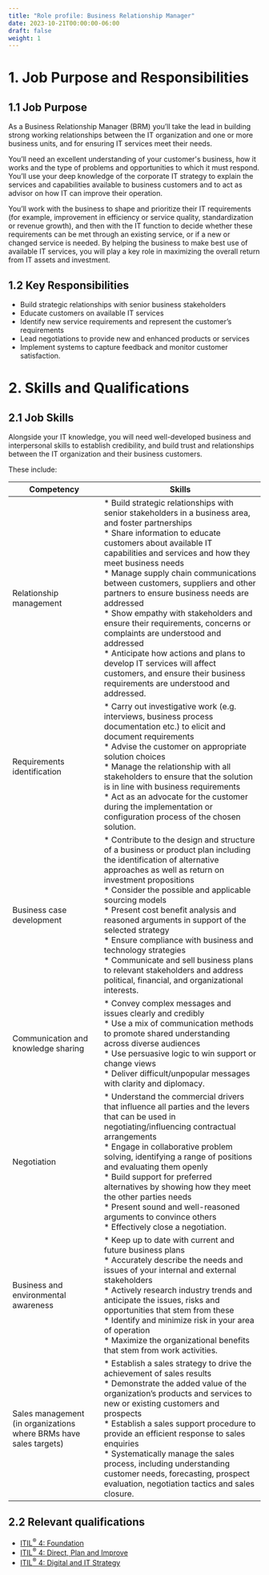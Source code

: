 ```yaml
---
title: "Role profile: Business Relationship Manager"
date: 2023-10-21T00:00:00-06:00
draft: false
weight: 1
---
```


# 1. Job Purpose and Responsibilities
## 1.1 Job Purpose
As a Business Relationship Manager (BRM) you’ll take the lead in building strong working relationships between the IT organization and one or more business units, and for ensuring IT services meet their needs.

You’ll need an excellent understanding of your customer's business, how it works and the type of problems and opportunities to which it must respond. You’ll use your deep knowledge of the corporate IT strategy to explain the services and capabilities available to business customers and to act as advisor on how IT can improve their operation.

You’ll work with the business to shape and prioritize their IT requirements (for example, improvement in efficiency or service quality, standardization or revenue growth), and then with the IT function to decide whether these requirements can be met through an existing service, or if a new or changed service is needed. By helping the business to make best use of available IT services, you will play a key role in maximizing the overall return from IT assets and investment.

## 1.2 Key Responsibilities
- Build strategic relationships with senior business stakeholders
- Educate customers on available IT services
- Identify new service requirements and represent the customer’s requirements
- Lead negotiations to provide new and enhanced products or services
- Implement systems to capture feedback and monitor customer satisfaction.

# 2. Skills and Qualifications
## 2.1 Job Skills
Alongside your IT knowledge, you will need well-developed business and interpersonal skills to establish credibility, and build trust and relationships between the IT organization and their business customers.

These include:

| Competency                                                        | Skills                                                                                                                                                                                                                                                                                                                                                                                                                                                                                                                                                                                                                                                               |
| ----------------------------------------------------------------- | -------------------------------------------------------------------------------------------------------------------------------------------------------------------------------------------------------------------------------------------------------------------------------------------------------------------------------------------------------------------------------------------------------------------------------------------------------------------------------------------------------------------------------------------------------------------------------------------------------------------------------------------------------------------- |
| Relationship management                                           | * Build strategic relationships with senior stakeholders in a business area, and foster partnerships <br /> * Share information to educate customers about available IT capabilities and services and how they meet business needs <br /> * Manage supply chain communications between customers, suppliers and other partners to ensure business needs are addressed <br /> * Show empathy with stakeholders and ensure their requirements, concerns or complaints are understood and addressed <br /> * Anticipate how actions and plans to develop IT services will affect customers, and ensure their business requirements are understood and addressed. <br /> |
| Requirements identification                                       | * Carry out investigative work (e.g. interviews, business process documentation etc.) to elicit and document requirements <br /> * Advise the customer on appropriate solution choices <br /> * Manage the relationship with all stakeholders to ensure that the solution is in line with business requirements <br /> * Act as an advocate for the customer during the implementation or configuration process of the chosen solution. <br />                                                                                                                                                                                                                       |
| Business case development                                         | * Contribute to the design and structure of a business or product plan including the identification of alternative approaches as well as return on investment propositions <br /> * Consider the possible and applicable sourcing models <br /> * Present cost benefit analysis and reasoned arguments in support of the selected strategy <br /> * Ensure compliance with business and technology strategies <br /> * Communicate and sell business plans to relevant stakeholders and address political, financial, and organizational interests. <br />                                                                                                           |
| Communication and knowledge sharing                               | * Convey complex messages and issues clearly and credibly <br /> * Use a mix of communication methods to promote shared understanding across diverse audiences <br /> * Use persuasive logic to win support or change views <br /> * Deliver difficult/unpopular messages with clarity and diplomacy. <br />                                                                                                                                                                                                                                                                                                                                                         |
| Negotiation                                                       | * Understand the commercial drivers that influence all parties and the levers that can be used in negotiating/influencing contractual arrangements <br /> * Engage in collaborative problem solving, identifying a range of positions and evaluating them openly <br /> * Build support for preferred alternatives by showing how they meet the other parties needs <br /> * Present sound and well-reasoned arguments to convince others <br /> * Effectively close a negotiation. <br />                                                                                                                                                                           |
| Business and environmental awareness                              | * Keep up to date with current and future business plans <br /> * Accurately describe the needs and issues of your internal and external stakeholders <br /> * Actively research industry trends and anticipate the issues, risks and opportunities that stem from these <br /> * Identify and minimize risk in your area of operation <br /> * Maximize the organizational benefits that stem from work activities. <br />                                                                                                                                                                                                                                          |
| Sales management (in organizations where BRMs have sales targets) | * Establish a sales strategy to drive the achievement of sales results <br /> * Demonstrate the added value of the organization’s products and services to new or existing customers and prospects <br /> * Establish a sales support procedure to provide an efficient response to sales enquiries <br /> * Systematically manage the sales process, including understanding customer needs, forecasting, prospect evaluation, negotiation tactics and sales closure. <br />                                                                                                                                                                                        |

## 2.2 Relevant qualifications
- [ITIL<sup>®</sup> 4: Foundation](https://www.axelos.com/certifications/itil-service-management/itil-4-foundation)
- [ITIL<sup>®</sup> 4: Direct, Plan and Improve](https://www.axelos.com/certifications/itil-service-management/managing-professional/direct-plan-and-improve)
- [ITIL<sup>®</sup> 4: Digital and IT Strategy](https://www.axelos.com/certifications/itil-service-management/strategic-leader/digital-and-it-strategy)
